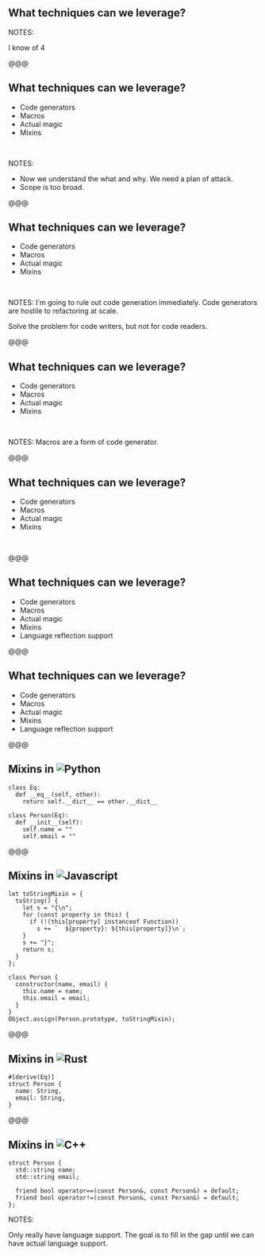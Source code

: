 ## What techniques can we leverage?

NOTES:

I know of 4

@@@

## What techniques can we leverage?

* Code generators
* Macros
* Actual magic
* Mixins
<li style="visibility:hidden;">Language reflection support</li>

NOTES:

* Now we understand the what and why. We need a plan of attack.
* Scope is too broad.

@@@

## What techniques can we leverage?

* <span class="crossed_out"><span class="wrong_content">Code generators</span></span>
* Macros
* Actual magic
* Mixins
<li style="visibility:hidden;">Language reflection support</li>

NOTES:
I'm going to rule out code generation immediately. Code generators are hostile to refactoring at scale.

Solve the problem for code writers, but not for code readers.

@@@

## What techniques can we leverage?

* <span class="crossed_out"><span class="wrong_content">Code generators</span></span>
* <span class="crossed_out"><span class="wrong_content">Macros</span></span>
* Actual magic
* Mixins
<li style="visibility:hidden;">Language reflection support</li>

NOTES:
Macros are a form of code generator.

@@@

## What techniques can we leverage?

* <span class="crossed_out"><span class="wrong_content">Code generators</span></span>
* <span class="crossed_out"><span class="wrong_content">Macros</span></span>
* <span class="crossed_out"><span class="wrong_content">Actual magic</span></span>
* Mixins
<li style="visibility:hidden;">Language reflection support</li>

@@@

## What techniques can we leverage?

* <span class="crossed_out"><span class="wrong_content">Code generators</span></span>
* <span class="crossed_out"><span class="wrong_content">Macros</span></span>
* <span class="crossed_out"><span class="wrong_content">Actual magic</span></span>
* Mixins
* Language reflection support

@@@

## What techniques can we leverage?

* <span class="crossed_out"><span class="wrong_content">Code generators</span></span>
* <span class="crossed_out"><span class="wrong_content">Macros</span></span>
* <span class="crossed_out"><span class="wrong_content">Actual magic</span></span>
* Mixins
* <span class="crossed_out"><span class="wrong_content">Language reflection support</span></span>

@@@

## <span style="vertical-align:top;">Mixins in</span> ![Python](img/python.svg) <!-- .element style="height:64px; position:relative; top:-0.1em;" -->

```py[]
class Eq:
  def __eq__(self, other):
    return self.__dict__ == other.__dict__

class Person(Eq):
  def __init__(self):
    self.name = ""
    self.email = ""
```

@@@

## <span style="vertical-align:top;">Mixins in</span> ![Javascript](img/javascript.png) <!-- .element style="height:64px; position:relative; top:-0.3em;" -->

```javascript[]
let toStringMixin = {
  toString() {
    let s = "{\n";
    for (const property in this) {
      if (!(this[property] instanceof Function))
        s += `  ${property}: ${this[property]}\n`;
    }
    s += "}";
    return s;
  }
};

class Person {
  constructor(name, email) {
    this.name = name;
    this.email = email;
  }
}
Object.assign(Person.prototype, toStringMixin);
```
<!-- .element: style="font-size:12pt; width:57%;" -->

@@@ <!-- element: data-auto-animate -->

## <span style="vertical-align:top;">Mixins in</span> ![Rust](img/rust.svg) <!-- .element style="height:64px; position:relative; top:-0.1em;" -->

```rust[]
#[derive(Eq)]
struct Person {
  name: String,
  email: String,
}
```
<!-- .element: style="width:30%;" -->

@@@

## <span style="vertical-align:top;">Mixins in</span> ![C++](img/cpp.png) <!-- .element style="height:64px; position:relative; top:-0.1em;" -->

```cc[]
struct Person {
  std::string name;
  std::string email;

  friend bool operator==(const Person&, const Person&) = default;
  friend bool operator!=(const Person&, const Person&) = default;
};
```
<!-- .element style="font-size:14pt;" -->

NOTES:

Only really have language support.
The goal is to fill in the gap until we can have actual language support.

